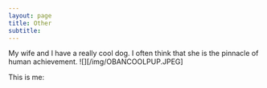 ```yaml
---
layout: page
title: Other
subtitle: 
---
```


My wife and I have a really cool dog. I often think that she is the pinnacle of human achievement.
![][/img/OBANCOOLPUP.JPEG]


This is me:

